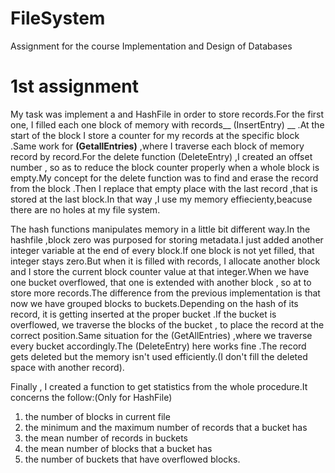 # FileSystem
Assignment for the course  Implementation and Design of Databases

# 1st assignment

My task was implement a <a HeapFile=.https://github.com/aristsili/FileSystem/blob/main/Assignment1/HeapFile.c> and HashFile in order to store records.For the first one, I filled each one block of memory with records__ (InsertEntry) __ .At the start of the block I store a counter for my records at the specific block .Same work for **(GetallEntries)** ,where I traverse each block of memory record by record.For the delete function (DeleteEntry) ,I created an offset number , so as to reduce the block counter properly when a whole block is empty.My concept for the delete function was to find and erase the record from the block .Then I replace that empty place with the last record ,that is stored at the last block.In that way ,I use my memory effiecienty,beacuse there are no holes at my file system.

The hash functions manipulates memory in a little bit different way.In the hashfile ,block zero was purposed for storing metadata.I just added another integer variable at the end of every block.If one block is not yet filled, that integer stays zero.But when it is filled with records, I allocate another block and I store the current block counter value at that integer.When we have one bucket overflowed, that one is extended with another block , so at to store more records.The difference from the previous implementation is that now we have grouped blocks to buckets.Depending on the hash of its record, it is getting inserted at the proper bucket .If the bucket is overflowed, we traverse the blocks of the bucket , to place the record at the correct position.Same situation for the (GetAllEntries) ,where we traverse every bucket accordingly.The (DeleteEntry) here works fine .The record gets deleted but the memory isn't used efficiently.(I don't fill the deleted space with another record).

Finally , I created a function to get statistics from the whole procedure.It concerns the follow:(Only for HashFile)

1. the number of blocks in current file
2. the minimum and the maximum number of records that a bucket has
3. the mean number of records in buckets
4. the mean number of blocks that a bucket has
5. the number of buckets that have overflowed blocks.
